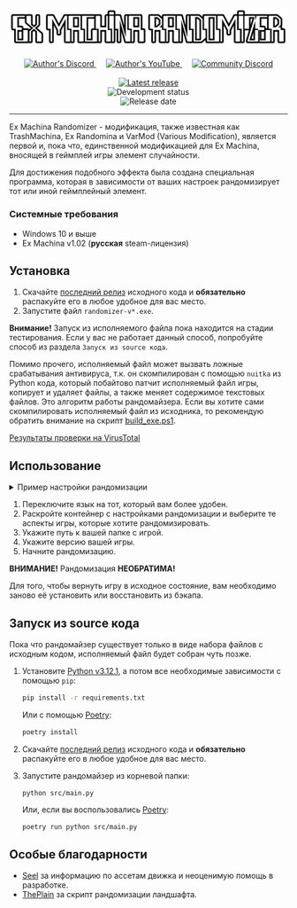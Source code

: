 <img src="src/assets/logo.png">

<p align="center">
    <a href="https://discord.gg/sPrGBP9aFd">
        <img src="https://github.com/zatinu322/Var-Mod-Trash-Machina/assets/68562524/8287ebff-222d-4afa-bb69-a9fac3eba411", width="50", height="50", alt="Author's Discord">
    </a>&emsp;
    <a href="https://www.youtube.com/@pavlikrpg">
        <img src="https://github.com/zatinu322/Var-Mod-Trash-Machina/assets/68562524/8511cfe3-99e1-49d7-bc66-bfdd108dc189", width="50", height="50", alt="Author's YouTube">
    </a>&emsp;
    <a href="https://discord.gg/qKK2Efx">
        <img src="https://github.com/zatinu322/Var-Mod-Trash-Machina/assets/68562524/3d63e8f9-653c-4b4d-8ad2-6aa2d079fd2e", width="50", height="50", alt="Community Discord">
    </a><br/><br/>
    <a href="https://github.com/zatinu322/Var-Mod-Trash-Machina/releases/tag/v1.2-beta">
        <img src="https://img.shields.io/badge/Ex_Machina_Randomizer-v.1.3_beta-0c7307" alt="Latest release"/>
    </a><br/>
    <img src="https://img.shields.io/badge/Status-in_development-blue" alt="Development status"/><br/>
    <img src="https://img.shields.io/badge/Release_date-TBA-red" alt="Release date"/>
</p>

***
Ex Machina Randomizer - модификация, также известная как TrashMachina, Ex Randomina и VarMod (Various Modification), является первой и, пока что, единственной модификацией для Ex Machina, вносящей в геймплей игры элемент случайности.

Для достижения подобного эффекта была создана специальная программа, которая в зависимости от ваших настроек рандомизирует тот или иной геймплейный элемент.

### Системные требования

- Windows 10 и выше
- Ex Machina v1.02 (**русская** steam-лицензия)

## Установка

1. Скачайте [последний релиз](https://github.com/zatinu322/Var-Mod-Trash-Machina/releases/tag/v1.3-beta) исходного кода и **обязательно** распакуйте его в любое удобное для вас место.
2. Запустите файл `randomizer-v*.exe`.

**Внимание!** Запуск из исполняемого файла пока находится на стадии тестирования. Если у вас не работает данный способ, попробуйте способ из раздела `Запуск из source кода`.

Помимо прочего, исполняемый файл может вызвать ложные срабатывания антивируса, т.к. он скомпилирован с помощью `nuitka` из Python кода, который побайтово патчит исполняемый файл игры, копирует и удаляет файлы, а также меняет содержимое текстовых файлов. Это алгоритм работы рандомайзера. Если вы хотите сами скомпилировать исполняемый файл из исходника, то рекомендую обратить внимание на скрипт [build_exe.ps1](https://github.com/zatinu322/Var-Mod-Trash-Machina/blob/main/build_exe.ps1).

[Результаты проверки на VirusTotal](https://www.virustotal.com/gui/url/f5f52cb266eab62e7598a113c87554bcd30a121ced0a17dc8c46e6ef2bd82ae6/detection)

## Использование

<details><summary>Пример настройки рандомизации</summary><img src="https://github.com/zatinu322/Var-Mod-Trash-Machina/assets/68562524/804198e0-74e0-40d1-9704-6f4f9d08c8e0"></details>

1. Переключите язык на тот, который вам более удобен.
2. Раскройте контейнер с настройками рандомизации и выберите те аспекты игры, которые хотите рандомизировать.
3. Укажите путь к вашей папке с игрой.
4. Укажите версию вашей игры.
5. Начните рандомизацию.

**ВНИМАНИЕ!** Рандомизация **НЕОБРАТИМА!** 

Для того, чтобы вернуть игру в исходное состояние, вам необходимо заново её установить или восстановить из бэкапа.

## Запуск из source кода

Пока что рандомайзер существует только в виде набора файлов с исходным кодом, исполняемый файл будет собран чуть позже.

1. Установите [Python v3.12.1](https://www.python.org/downloads/), а потом все необходимые зависимости с помощью `pip`:
    ```sh
    pip install -r requirements.txt
    ```
    Или с помощью [Poetry](https://python-poetry.org/docs/):

    ```sh
    poetry install
    ```
2. Скачайте [последний релиз](https://github.com/zatinu322/Var-Mod-Trash-Machina/releases/tag/v1.3-beta) исходного кода и **обязательно** распакуйте его в любое удобное для вас место.

3. Запустите рандомайзер из корневой папки:
    ```
    python src/main.py
    ```
    Или, если вы воспользовались [Poetry](https://python-poetry.org/docs/):
    ```sh
    poetry run python src/main.py
    ```

## Особые благодарности

- [Seel](https://github.com/Zvetkov) за информацию по ассетам движка и неоценимую помощь в разработке.
- [ThePlain](https://github.com/ThePlain) за скрипт рандомизации ландшафта.

